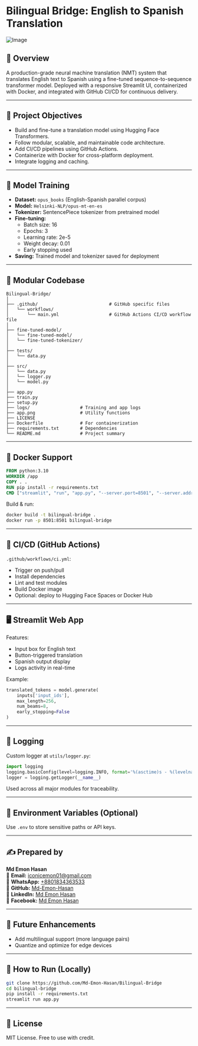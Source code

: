# Bilingual Bridge: English to Spanish Translation
![Image](https://github.com/user-attachments/assets/9cf6423a-bf57-4ee9-a5ee-70f6cb85658b)
## 📌 Overview
A production-grade neural machine translation (NMT) system that translates English text to Spanish using a fine-tuned sequence-to-sequence transformer model. Deployed with a responsive Streamlit UI, containerized with Docker, and integrated with GitHub CI/CD for continuous delivery.

---

## 🎯 Project Objectives
- Build and fine-tune a translation model using Hugging Face Transformers.
- Follow modular, scalable, and maintainable code architecture.
- Add CI/CD pipelines using GitHub Actions.
- Containerize with Docker for cross-platform deployment.
- Integrate logging and caching.

---

## 🧠 Model Training
- **Dataset:** `opus_books` (English-Spanish parallel corpus)
- **Model:** `Helsinki-NLP/opus-mt-en-es`
- **Tokenizer:** SentencePiece tokenizer from pretrained model
- **Fine-tuning:**
  - Batch size: 16
  - Epochs: 3
  - Learning rate: 2e-5
  - Weight decay: 0.01
  - Early stopping used
- **Saving:** Trained model and tokenizer saved for deployment

---

## 🧱 Modular Codebase
```
Bilingual-Bridge/
│
├── .github/                           # GitHub specific files
│   └── workflows/
│       └── main.yml                   # GitHub Actions CI/CD workflow file
│
├── fine-tuned-model/                          
│   └── fine-tuned-model/
│   └── fine-tuned-tokenizer/      
│
├── tests/
│   └── data.py
│
├── src/                     
│   └── data.py
│   └── logger.py
│   └── model.py
│
├── app.py
├── train.py
├── setup.py
├── logs/                   # Training and app logs
├── app.png                 # Utility functions
├── LICENSE  
├── Dockerfile              # For containerization
├── requirements.txt        # Dependencies
└── README.md               # Project summary
```

---

## 🐳 Docker Support
```Dockerfile
FROM python:3.10
WORKDIR /app
COPY . .
RUN pip install -r requirements.txt
CMD ["streamlit", "run", "app.py", "--server.port=8501", "--server.address=0.0.0.0"]
```

Build & run:
```bash
docker build -t bilingual-bridge .
docker run -p 8501:8501 bilingual-bridge
```

---

## 🚀 CI/CD (GitHub Actions)
`.github/workflows/ci.yml`:
- Trigger on push/pull
- Install dependencies
- Lint and test modules
- Build Docker image
- Optional: deploy to Hugging Face Spaces or Docker Hub

---

## 🖥️ Streamlit Web App
Features:
- Input box for English text
- Button-triggered translation
- Spanish output display
- Logs activity in real-time

Example:
```python
translated_tokens = model.generate(
    inputs['input_ids'],
    max_length=256,
    num_beams=8,
    early_stopping=False
)
```

---

## 📜 Logging
Custom logger at `utils/logger.py`:
```python
import logging
logging.basicConfig(level=logging.INFO, format='%(asctime)s - %(levelname)s - %(message)s')
logger = logging.getLogger(__name__)
```
Used across all major modules for traceability.

---

## 🔐 Environment Variables (Optional)
Use `.env` to store sensitive paths or API keys.

---

## ✍️ Prepared by  

**Md Emon Hasan**  
📧 **Email:** iconicemon01@gmail.com  
💬 **WhatsApp:** [+8801834363533](https://wa.me/8801834363533)  
🔗 **GitHub:** [Md-Emon-Hasan](https://github.com/Md-Emon-Hasan)  
🔗 **LinkedIn:** [Md Emon Hasan](https://www.linkedin.com/in/md-emon-hasan)  
🔗 **Facebook:** [Md Emon Hasan](https://www.facebook.com/mdemon.hasan2001/)

---

## 🔮 Future Enhancements
- Add multilingual support (more language pairs)
- Quantize and optimize for edge devices

---

## 📂 How to Run (Locally)
```bash
git clone https://github.com/Md-Emon-Hasan/Bilingual-Bridge
cd bilingual-bridge
pip install -r requirements.txt
streamlit run app.py
```

---

## 📌 License
MIT License. Free to use with credit.
